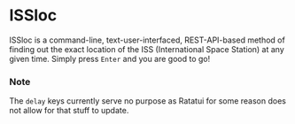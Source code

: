# ISSloc
ISSloc is a command-line, text-user-interfaced, REST-API-based method of finding out the exact location of the ISS (International Space Station) at any given time.
Simply press `Enter` and you are good to go!
### Note
The `delay` keys currently serve no purpose as Ratatui for some reason does not allow for that stuff to update. 
